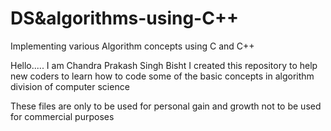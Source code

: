 # DS&algorithms-using-C++
Implementing various Algorithm concepts using C and C++

Hello.....
I am Chandra Prakash Singh Bisht
I created this repository to help new coders to learn how to code
some of the basic concepts in algorithm division of computer science

These files are only to be used for personal gain and growth not to be used for commercial purposes

